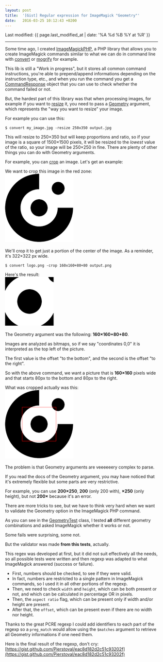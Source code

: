 ```yaml
---
layout: post
title:  '[Gist] Regular expression for ImageMagick "Geometry"'
date:   2016-03-25 10:12:43 +0200
---
```


Last modified: {{ page.last_modified_at | date: '%A %d %B %Y at %R' }}

---

Some time ago, I created [ImageMagickPHP](https://github.com/Orbitale/ImageMagickPHP), a PHP library that allows you to
create ImageMagick commands similar to what we can do in command line with
[convert](http://www.imagemagick.org/script/convert.php) or [mogrify](http://www.imagemagick.org/script/mogrify.php)
for example.

This lib is still a "Work in progress", but it stores all common command instructions, you're able to prepend/append
informations depending on the instruction type, etc., and when you run the command you get a
[CommandResponse](https://github.com/Orbitale/ImageMagickPHP/blob/master/CommandResponse.php "CommandResponse.php")
object that you can use to check whether the command failed or not.

But, the hardest part of this library was that when processing images, for example if you want to
[resize](http://www.imagemagick.org/script/command-line-options.php#resize) it, you need to pass a
[Geometry](http://www.imagemagick.org/script/command-line-processing.php#geometry) argument, which represents the "way
you want to resize" your image.

For example you can use this:

```
$ convert my_image.jpg -resize 250x350 output.jpg
```

This will resize to 250×350 but will keep proportions and ratio, so if your image is a square of 1500×1500 pixels, it will be resized to the _lowest_ value of the ratio, so your image will be 250×250 in fine. There are plenty of other things you can do with Geometry arguments.

For example, you can [crop](http://www.imagemagick.org/script/command-line-options.php#crop) an image.
Let's get an example:

We want to crop this image in the red zone:<br>
![Orbitale logo](/img/regex_image_to_crop.png)<br>
<br>
We'll crop it to get just a portion of the center of the image.
As a reminder, it's 322×322 px wide.

```
$ convert logo.png -crop 160x160+80+80 output.png
```

Here's the result:<br>
![output](/img/regex_image_cropped.png)<br>
<br>
The Geometry argument was the following: **160×160+80+80**.

Images are analyzed as bitmaps, so if we say "coordinates 0,0" it is interpreted as the top left of the picture.

The first value is the offset "to the bottom", and the second is the offset "to the right".

So with the above command, we want a picture that is **160×160** pixels wide and that starts 80px to the bottom and 80px to the right.

What was cropped actually was this:<br>
![final](/img/regex_image_crop_zone.png)<br>
<br>
The problem is that Geometry arguments are veeeeeery complex to parse.

If you read the docs of the Geometry argument, you may have noticed that it's extremely flexible but some parts are very
restrictive.

For example, you can use **200×250**, **200** (only 200 with), **×250** (only height), but not **200×** because it's an
error.

There are more tricks to see, but we have to think very hard when we want to validate the Geometry option in the
ImageMagick PHP command.

As you can see in the [GeometryTest](https://github.com/Orbitale/ImageMagickPHP/blob/master/Tests/GeometryTest.php)
class, I tested **all** different geometry combinations and asked ImageMagick whether it works or not.

Some fails were surprising, some not.

But the validator was made **from this tests**, actually.

This regex was developed at first, but it did not suit effectively all the needs, so all possible tests were written and
then regexp was adapted to what ImageMagick answered (success or failure).

* First, numbers should be checked, to see if they were valid.
* In fact, numbers are restricted to a single pattern in ImageMagick commands, so I used it in all other portions of the
regexp.
* Then, we need to check `width` and `height`, which can be both present or not, and which can be calculated in
percentage OR in pixels.
* Then, the `aspect ratio` flag, which can be present only if width and/or height are present.
* After that, the `offset`, which can be present even if there are no width nor height.

Thanks to the great PCRE regexp I could add identifiers to each part of the regexp so a `preg_match` would allow using
the `$matches` argument to retrieve all Geometry informations if one need them.

Here is the final result of the regexp, don't cry: 
[https://gist.github.com/Pierstoval/eac8d182d2c51c93202f](https://gist.github.com/Pierstoval/eac8d182d2c51c93202f)
